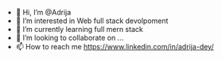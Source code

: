 - 👋 Hi, I’m @Adrija
- 👀 I’m interested in Web full stack  devolpoment 
- 🌱 I’m currently learning full mern stack
- 💞️ I’m looking to collaborate on ...
- 📫 How to reach me https://www.linkedin.com/in/adrija-dey/


<!---
Adrijaadeey/Adrijaadeey is a ✨ special ✨ repository because its `README.md` (this file) appears on your GitHub profile.
You can click the Preview link to take a look at your changes.
--->
